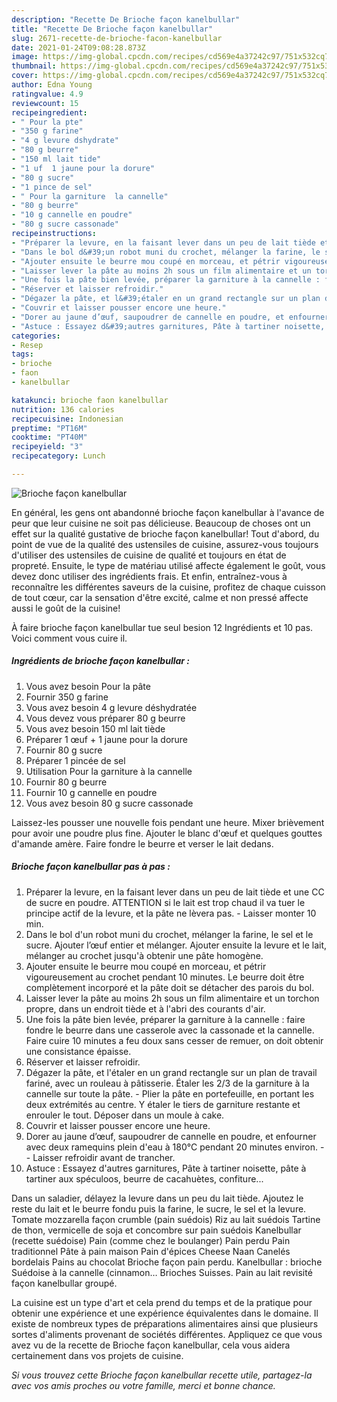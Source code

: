 ```yaml
---
description: "Recette De Brioche façon kanelbullar"
title: "Recette De Brioche façon kanelbullar"
slug: 2671-recette-de-brioche-facon-kanelbullar
date: 2021-01-24T09:08:28.873Z
image: https://img-global.cpcdn.com/recipes/cd569e4a37242c97/751x532cq70/brioche-facon-kanelbullar-photo-principale-de-la-recette.jpg
thumbnail: https://img-global.cpcdn.com/recipes/cd569e4a37242c97/751x532cq70/brioche-facon-kanelbullar-photo-principale-de-la-recette.jpg
cover: https://img-global.cpcdn.com/recipes/cd569e4a37242c97/751x532cq70/brioche-facon-kanelbullar-photo-principale-de-la-recette.jpg
author: Edna Young
ratingvalue: 4.9
reviewcount: 15
recipeingredient:
- " Pour la pte"
- "350 g farine"
- "4 g levure dshydrate"
- "80 g beurre"
- "150 ml lait tide"
- "1 uf  1 jaune pour la dorure"
- "80 g sucre"
- "1 pince de sel"
- " Pour la garniture  la cannelle"
- "80 g beurre"
- "10 g cannelle en poudre"
- "80 g sucre cassonade"
recipeinstructions:
- "Préparer la levure, en la faisant lever dans un peu de lait tiède et une CC de sucre en poudre. ATTENTION si le lait est trop chaud il va tuer le principe actif de la levure, et la pâte ne lèvera pas. Laisser monter 10 min."
- "Dans le bol d&#39;un robot muni du crochet, mélanger la farine, le sel et le sucre. Ajouter l’œuf entier et mélanger. Ajouter ensuite la levure et le lait, mélanger au crochet jusqu&#39;à obtenir une pâte homogène."
- "Ajouter ensuite le beurre mou coupé en morceau, et pétrir vigoureusement au crochet pendant 10 minutes. Le beurre doit être complètement incorporé et la pâte doit se détacher des parois du bol."
- "Laisser lever la pâte au moins 2h sous un film alimentaire et un torchon propre, dans un endroit tiède et à l&#39;abri des courants d&#39;air."
- "Une fois la pâte bien levée, préparer la garniture à la cannelle : faire fondre le beurre dans une casserole avec la cassonade et la cannelle. Faire cuire 10 minutes a feu doux sans cesser de remuer, on doit obtenir une consistance épaisse."
- "Réserver et laisser refroidir."
- "Dégazer la pâte, et l&#39;étaler en un grand rectangle sur un plan de travail fariné, avec un rouleau à pâtisserie. Étaler les 2/3 de la garniture à la cannelle sur toute la pâte.  Plier la pâte en portefeuille, en portant les deux extrémités au centre. Y étaler le tiers de garniture restante et enrouler le tout. Déposer dans un moule à cake."
- "Couvrir et laisser pousser encore une heure."
- "Dorer au jaune d’œuf, saupoudrer de cannelle en poudre, et enfourner avec deux ramequins plein d&#39;eau à 180°C pendant 20 minutes environ.  Laisser refroidir avant de trancher."
- "Astuce : Essayez d&#39;autres garnitures, Pâte à tartiner noisette, pâte à tartiner aux spéculoos, beurre de cacahuètes, confiture..."
categories:
- Resep
tags:
- brioche
- faon
- kanelbullar

katakunci: brioche faon kanelbullar 
nutrition: 136 calories
recipecuisine: Indonesian
preptime: "PT16M"
cooktime: "PT40M"
recipeyield: "3"
recipecategory: Lunch

---
```



![Brioche façon kanelbullar](https://img-global.cpcdn.com/recipes/cd569e4a37242c97/751x532cq70/brioche-facon-kanelbullar-photo-principale-de-la-recette.jpg)

En général, les gens ont abandonné brioche façon kanelbullar à l'avance de peur que leur cuisine ne soit pas délicieuse. Beaucoup de choses ont un effet sur la qualité gustative de brioche façon kanelbullar! Tout d'abord, du point de vue de la qualité des ustensiles de cuisine, assurez-vous toujours d'utiliser des ustensiles de cuisine de qualité et toujours en état de propreté. Ensuite, le type de matériau utilisé affecte également le goût, vous devez donc utiliser des ingrédients frais. Et enfin, entraînez-vous à reconnaître les différentes saveurs de la cuisine, profitez de chaque cuisson de tout cœur, car la sensation d'être excité, calme et non pressé affecte aussi le goût de la cuisine!

<!--inarticleads1-->

À faire brioche façon kanelbullar tue seul besion 12 Ingrédients et 10 pas. Voici comment vous cuire il.

##### Ingrédients de brioche façon kanelbullar :

1. Vous avez besoin  Pour la pâte
1. Fournir 350 g farine
1. Vous avez besoin 4 g levure déshydratée
1. Vous devez vous préparer 80 g beurre
1. Vous avez besoin 150 ml lait tiède
1. Préparer 1 œuf + 1 jaune pour la dorure
1. Fournir 80 g sucre
1. Préparer 1 pincée de sel
1. Utilisation  Pour la garniture à la cannelle
1. Fournir 80 g beurre
1. Fournir 10 g cannelle en poudre
1. Vous avez besoin 80 g sucre cassonade


Laissez-les pousser une nouvelle fois pendant une heure. Mixer brièvement pour avoir une poudre plus fine. Ajouter le blanc d&#39;œuf et quelques gouttes d&#39;amande amère. Faire fondre le beurre et verser le lait dedans. 

<!--inarticleads2-->

##### Brioche façon kanelbullar pas à pas :

1. Préparer la levure, en la faisant lever dans un peu de lait tiède et une CC de sucre en poudre. ATTENTION si le lait est trop chaud il va tuer le principe actif de la levure, et la pâte ne lèvera pas. - Laisser monter 10 min.
1. Dans le bol d&#39;un robot muni du crochet, mélanger la farine, le sel et le sucre. Ajouter l’œuf entier et mélanger. Ajouter ensuite la levure et le lait, mélanger au crochet jusqu&#39;à obtenir une pâte homogène.
1. Ajouter ensuite le beurre mou coupé en morceau, et pétrir vigoureusement au crochet pendant 10 minutes. Le beurre doit être complètement incorporé et la pâte doit se détacher des parois du bol.
1. Laisser lever la pâte au moins 2h sous un film alimentaire et un torchon propre, dans un endroit tiède et à l&#39;abri des courants d&#39;air.
1. Une fois la pâte bien levée, préparer la garniture à la cannelle : faire fondre le beurre dans une casserole avec la cassonade et la cannelle. Faire cuire 10 minutes a feu doux sans cesser de remuer, on doit obtenir une consistance épaisse.
1. Réserver et laisser refroidir.
1. Dégazer la pâte, et l&#39;étaler en un grand rectangle sur un plan de travail fariné, avec un rouleau à pâtisserie. Étaler les 2/3 de la garniture à la cannelle sur toute la pâte.  - Plier la pâte en portefeuille, en portant les deux extrémités au centre. Y étaler le tiers de garniture restante et enrouler le tout. Déposer dans un moule à cake.
1. Couvrir et laisser pousser encore une heure.
1. Dorer au jaune d’œuf, saupoudrer de cannelle en poudre, et enfourner avec deux ramequins plein d&#39;eau à 180°C pendant 20 minutes environ. -  - Laisser refroidir avant de trancher.
1. Astuce : Essayez d&#39;autres garnitures, Pâte à tartiner noisette, pâte à tartiner aux spéculoos, beurre de cacahuètes, confiture...


Dans un saladier, délayez la levure dans un peu du lait tiède. Ajoutez le reste du lait et le beurre fondu puis la farine, le sucre, le sel et la levure. Tomate mozzarella façon crumble (pain suédois) Riz au lait suédois Tartine de thon, vermicelle de soja et concombre sur pain suédois Kanelbullar (recette suédoise) Pain (comme chez le boulanger) Pain perdu Pain traditionnel Pâte à pain maison Pain d&#39;épices Cheese Naan Canelés bordelais Pains au chocolat Brioche façon pain perdu. Kanelbullar : brioche Suédoise à la cannelle (cinnamon… Brioches Suisses. Pain au lait revisité façon kanelbullar groupé. 

<!--inarticleads1-->

<p>
La cuisine est un type d'art et cela prend du temps et de la pratique pour obtenir une expérience et une expérience équivalentes dans le domaine. Il existe de nombreux types de préparations alimentaires ainsi que plusieurs sortes d'aliments provenant de sociétés différentes. Appliquez ce que vous avez vu de la recette de Brioche façon kanelbullar, cela vous aidera certainement dans vos projets de cuisine.
</p>

<p>
<i>Si vous trouvez cette Brioche façon kanelbullar recette utile, partagez-la avec vos amis proches ou votre famille, merci et bonne chance.</i>
</p>
